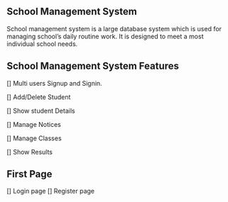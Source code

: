 School Management System
-----------------------
School management system is a large database system which is used for managing school’s daily routine work. It is designed to meet a most individual school needs. 

School Management System Features 
---------------------------------
[] Multi users Signup and Signin.

[] Add/Delete Student

[] Show student Details

[] Manage Notices

[] Manage Classes

[] Show Results

First Page
--------------------
[] Login page
[] Register page
